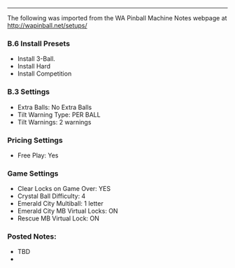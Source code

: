 ***
The following was imported from the WA Pinball Machine Notes webpage at http://wapinball.net/setups/
### B.6 Install Presets
-   Install 3-Ball.
-   Install Hard
-   Install Competition
### B.3 Settings
-   Extra Balls: No Extra Balls
-   Tilt Warning Type: PER BALL
-   Tilt Warnings: 2 warnings
### Pricing Settings
-   Free Play: Yes
### Game Settings
-   Clear Locks on Game Over: YES
-   Crystal Ball Difficulty: 4
-   Emerald City Multiball: 1 letter
-   Emerald City MB Virtual Locks: ON
-   Rescue MB Virtual Lock: ON
### Posted Notes:
-   TBD
-   
